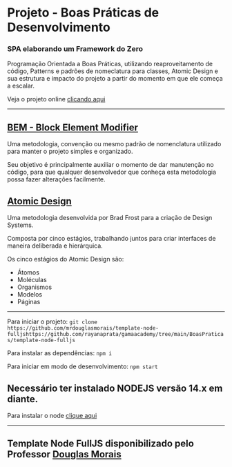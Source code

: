 # Projeto - Boas Práticas de Desenvolvimento

### SPA elaborando um Framework do Zero

Programação Orientada a Boas Práticas, utilizando reaproveitamento de código, Patterns e padrões de nomeclatura para classes, Atomic Design e sua estrutura e impacto do projeto a partir do momento em que ele começa a escalar.

Veja o projeto online [clicando aqui](https://)

---

## [BEM - Block Element Modifier](http://getbem.com/naming/)

Uma metodologia, convenção ou mesmo padrão de nomenclatura utilizado para manter o projeto simples e organizado.

Seu objetivo é principalmente auxiliar o momento de dar manutenção no código, para que qualquer desenvolvedor que conheça esta metodologia possa fazer alterações facilmente.

## [Atomic Design](https://atomicdesign.bradfrost.com/chapter-2/)

Uma metodologia desenvolvida por Brad Frost para a criação de Design Systems.

Composta por cinco estágios, trabalhando juntos para criar interfaces de maneira deliberada e hierárquica.

Os cinco estágios do Atomic Design são:

- Átomos
- Moléculas
- Organismos
- Modelos
- Páginas

---

Para iniciar o projeto:
`git clone https://github.com/mrdouglasmorais/template-node-fulljshttps://github.com/rayanaprata/gamaacademy/tree/main/BoasPraticas/template-node-fulljs`

Para instalar as dependências:
`npm i`

Para iniciar em modo de desenvolvimento:
`npm start`

## Necessário ter instalado NODEJS versão 14.x em diante.

Para instalar o node [clique aqui](https://nodejs.org/en/)

---

## Template Node FullJS disponibilizado pelo Professor [Douglas Morais](https://github.com/mrdouglasmorais)
